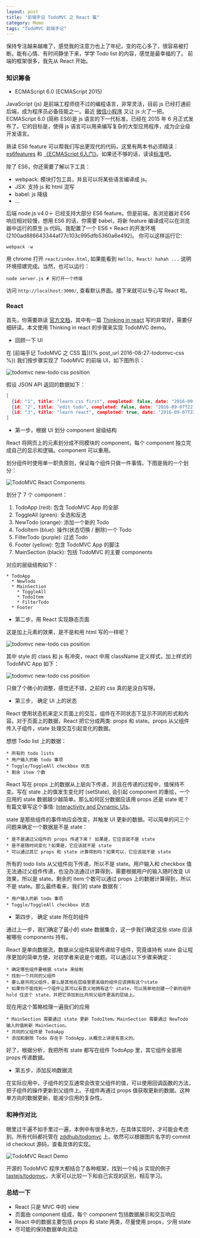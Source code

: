 ```yaml
---
layout: post
title: "前端手记 TodoMVC 之 React 篇"
category: Memo
tags: "TodoMVC 前端手记"
---
```


保持专注越来越难了，感觉我的注意力也上了年纪，变的花心多了，很容易被打断。能有心情、有时间静坐下来，学学 Todo list 的内容，感觉是最幸福的了。 前端的框架很多，我先从 React 开始。

<!-- more -->


### 知识筹备

* ECMAScript 6.0 (ECMAScript 2015)

JavaScript (js) 是前端工程师绕不过的编程语言，非常灵活，目前 js 已经打通前后端，成为程序员必备技能之一。最近 [微信小程序](https://mp.weixin.qq.com/wiki) 又让 js 火了一把。ECMAScript 6.0 (简称 ES6)是 js 语言的下一代标准，已经在 2015 年 6 月正式发布了。它的目标是，使得 js 语言可以用来编写复杂的大型应用程序，成为企业级开发语言。

熟读 ES6 feature 可以帮我们写出更现代的代码，这里有两本书必须精读：[es6features](https://github.com/lukehoban/es6features) 和 [《ECMAScript 6入门》](http://es6.ruanyifeng.com/)。如果还不够的话，读读[标准](http://www.ecma-international.org/ecma-262/6.0/)吧。

除了 ES6，你还需要了解以下工具：

* webpack: 模块打包工具，并且可以将某些语言编译成 js。
* JSX: 支持 js 和 html 混写
* babel: js 降级
* ...

后端 node.js v4.0＋ 已经支持大部分 ES6 feature。但是前端，各浏览器对 ES6 响应相对较慢，想用 ES6 的话，你需要 babel，将新 feature 编译成可以在浏览器中运行的原生 js 代码。我配置了一个 ES6 + React 的开发环境(2100ad886643344af77c103c995dfb5360a6e492)。 你可以这样运行它:

	webpack -w

用 chrome 打开 `react/index.html`, 如果能看到 `Hello, React! hahah ...` 说明环境搭建完成。当然，也可以运行：

	node server.js # 另打开一个终端

访问 `http://localhost:3000/`, 查看默认界面。接下来就可以专心写 React 啦。


### React

首先，你需要熟读 [官方文档](https://facebook.github.io/react/docs/getting-started.html)，其中有一篇 [Thinking in react](https://facebook.github.io/react/docs/thinking-in-react.html) 写的非常好，需要仔细研读。本文使用 Thinking in react 的步骤来实现 TodoMVC demo。

* 回顾一下 UI

在 [前端手记 TodoMVC 之 CSS 篇]({% post_url 2016-08-27-todomvc-css %}) 我们按步骤实现了 TodoMVC 的前端 UI，如下图所示：

![todomvc new-todo css position](/assets/images/2016-09-04/d3d6da9aee6cc74cff3d5feda1577bde87467b58.png)

假设 JSON API 返回的数据如下：

```json
[
  {id: "1", title: "learn css first", completed: false, date: "2016-09-07T22:01:45Z"},
  {id: "2", title: "edit todo", completed: false, date: "2016-09-07T22:02:45Z"},
  {id: "3", title: "learn react", completed: true, date: "2016-09-07T22:03:45Z"}
]
```

* 第一步，根据 UI 划分 component 层级结构

React 将网页上的元素划分成不同模块的 component，每个 component 独立完成自己的显示和逻辑。component 可以重用。

划分组件时使用单一职责原则，保证每个组件只做一件事情。下图是我的一个划分：

![TodoMVC React Components](/assets/images/2016-09-06/todomvc-react-components.png)

划分了 7 个 component：

  1. TodoApp (red): 包含 TodoMVC App 的全部
  2. ToggleAll (green): 全选和反选
  3. NewTodo (orange): 添加一个新的 Todo
  4. TodoItem (blue): 操作(状态切换 / 删除)一个 Todo
  5. FilterTodo (purple): 过滤 Todo
  6. Footer (yellow): 包含 TodoMVC App 的脚注
  7. MainSection (black): 包括 TodoMVC 的主要 components

对应的层级结构如下：

```
* TodoApp
  * NewTodo
  * MainSection
    * ToggleAll
    * TodoItem
    * FilterTodo
  * Footer
```

* 第二步，用 React 实现静态页面

这是加上元素的效果，是不是和用 html 写的一样呢？

![todomvc new-todo css position](/assets/images/2016-09-06/8dc5b7c94a93f2ae6a516ab119aa643bc8734d6d.png)

其中 style 的 class 和 js 有冲突，react 中用 className 定义样式，加上样式的 TodoMVC App 如下：

![todomvc new-todo css position](/assets/images/2016-09-06/0352a2e9d04ce528c5f2632c794c42cf3b354a21.png)

只做了个微小的调整，感觉还不错，之前的 css 真的是没白写呀。

* 第三步， 确定 UI 上的状态

React 使用状态机来定义页面上的交互，组件在不同状态下显示不同的形式和内容。对于页面上的数据，React 把它分成两类: props 和 state。props 从父组件传入子组件，state 处理交互引起变化的数据。

想想 Todo list 上的数据：

	* 所有的 todo lists
	* 用户输入的新 todo 事项
	* Toggle/ToggleAll checkbox 状态
	* 剩余 item 个数

React 写在 props 上的数据从上层向下传递，并且在传递的过程中，值保持不变。写在 state 上的值发生变化时 (setState), 会引起 component 的重绘，一个应用的 state 数据越少越简单。那么如何区分数据应该用 props 还是 state 呢？有篇文章写这个事情: [Interactivity and Dynamic UIs](https://facebook.github.io/react/docs/interactivity-and-dynamic-uis.html)。

state 是那些组件的事件响应会改变，并触发 UI 更新的数据。可以简单的问三个问题来确定一个数据是不是 state：

	* 是不是通过父组件的 props 传递下来？ 如果是，它应该就不是 state
	* 是不是随时间变化？如果是，它应该就不是 state
	* 可以通过其它 props 和 state 计算得到吗？如果可以，它应该就不是 state

所有的 todo lists 从父组件向下传递，所以不是 state。用户输入和 checkbox 值无法通过父组件传递，也没办法通过计算得到，需要根据用户的输入随时改变 UI 效果，所以是 state。剩余的 item 个数可以通过 props 上的数据计算得到，所以不是 state。那么最终看来，我们的 state 数据有：

	* 用户输入的新 todo 事项
	* Toggle/ToggleAll checkbox 状态

* 第四步， 确定 state 所在的组件

通过上一步，我们确定了最小的 state 数据集合，这一步我们确定这些 state 应该被哪些 components 持有。

React 是单向数据流，数据从父组件层层传递给子组件，究竟谁持有 state 会让程序更加的简单方便，对初学者来说是个难题。可以通过以下步骤来确定：

	* 确定哪些组件要根据 state 来绘制
	* 找到一个共同的父组件
	* 要么是共同父组件，要么是其他在层级里更高级的组件应该拥有这个state
	* 如果你不能找到一个组件让其可以有意义地拥有这个 state，可以简单地创建一个新的组件 hold 住这个 state，并把它添加到比共同父组件更高的层级上。

现在用这个策略梳理一遍我们的应用

	* MainSection 需要通过 state 更新 TodoItem。MainSection 需要通过 NewTodo 输入的值刷新 MainSection。
	* 共同的父组件是 TodoApp
	* 添加和删除 Todo 存在于 TodoApp，从概念上讲是有意义的。

好了，根据分析，我把所有 state 都写在组件 TodoApp 里，其它组件全部用 props 传递数据。

* 第五步，添加反响数据流

在实际应用中，子组件的交互通常会改变父组件的值，可以使用回调函数的方法，把子组件的操作更新到父组件上。子组件再通过 props 值获取更新的数据。这种单方向的数据更新，能减少应用的复杂性。


### 和神作对比

眼里过千遍不如手里过一遍，本例中有很多地方，在具体实现时，才可能会考虑到。所有代码都托管在 [zddhub/todomvc](https://github.com/zddhub/todomvc) 上。依然可以根据图片名字的 commit id checkout 源码，查看具体的实现。

![TodoMVC React Demo](/assets/images/2016-09-06/b122e36d02d72cf9ac7f7d7070b975ac1d0a9142.gif)

开源的 TodoMVC 程序大都结合了各种框架，找到一个纯 js 实现的例子 [tastejs/todomvc](https://github.com/tastejs/todomvc/tree/gh-pages/examples/react/js)，大家可以比较一下和自己实现的区别，相互学习。


### 总结一下

* React 只是 MVC 中的 view
* 页面由 component 组成，每个 component 包括数据展示和交互响应
* React 中的数据主要包括 props 和 state 两类，尽量使用 props，少用 state
* 尽可能的保持数据单向流动

